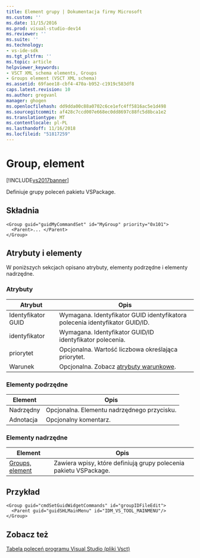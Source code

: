 ```yaml
---
title: Element grupy | Dokumentacja firmy Microsoft
ms.custom: ''
ms.date: 11/15/2016
ms.prod: visual-studio-dev14
ms.reviewer: ''
ms.suite: ''
ms.technology:
- vs-ide-sdk
ms.tgt_pltfrm: ''
ms.topic: article
helpviewer_keywords:
- VSCT XML schema elements, Groups
- Groups element (VSCT XML schema)
ms.assetid: 69faee18-cbf4-470a-b952-c1919c583df8
caps.latest.revision: 10
ms.author: gregvanl
manager: ghogen
ms.openlocfilehash: dd9dda00c88a0702c6ce1efc4ff5816ac5e1d498
ms.sourcegitcommit: af428c7ccd007e668ec0dd8697c88fc5d8bca1e2
ms.translationtype: MT
ms.contentlocale: pl-PL
ms.lasthandoff: 11/16/2018
ms.locfileid: "51817259"
---
```

# <a name="group-element"></a>Group, element
[!INCLUDE[vs2017banner](../includes/vs2017banner.md)]

Definiuje grupy poleceń pakietu VSPackage.  
  
## <a name="syntax"></a>Składnia  
  
```  
<Group guid="guidMyCommandSet" id="MyGroup" priority="0x101">  
  <Parent>... </Parent>  
</Group>  
```  
  
## <a name="attributes-and-elements"></a>Atrybuty i elementy  
 W poniższych sekcjach opisano atrybuty, elementy podrzędne i elementy nadrzędne.  
  
### <a name="attributes"></a>Atrybuty  
  
|Atrybut|Opis|  
|---------------|-----------------|  
|Identyfikator GUID|Wymagana. Identyfikator GUID identyfikatora polecenia identyfikator GUID/ID.|  
|identyfikator|Wymagana. Identyfikator GUID/ID identyfikator polecenia.|  
|priorytet|Opcjonalna. Wartość liczbowa określająca priorytet.|  
|Warunek|Opcjonalna. Zobacz [atrybuty warunkowe](../extensibility/vsct-xml-schema-conditional-attributes.md).|  
  
### <a name="child-elements"></a>Elementy podrzędne  
  
|Element|Opis|  
|-------------|-----------------|  
|Nadrzędny|Opcjonalna. Elementu nadrzędnego przycisku.|  
|Adnotacja|Opcjonalny komentarz.|  
  
### <a name="parent-elements"></a>Elementy nadrzędne  
  
|Element|Opis|  
|-------------|-----------------|  
|[Groups, element](../extensibility/groups-element.md)|Zawiera wpisy, które definiują grupy polecenia pakietu VSPackage.|  
  
## <a name="example"></a>Przykład  
  
```  
<Group guid="cmdSetGuidWidgetCommands" id="groupIDFileEdit">  
  <Parent guid="guidSHLMainMenu" id="IDM_VS_TOOL_MAINMENU"/>  
</Group>  
```  
  
## <a name="see-also"></a>Zobacz też  
 [Tabela poleceń programu Visual Studio (pliki Vsct)](../extensibility/internals/visual-studio-command-table-dot-vsct-files.md)

